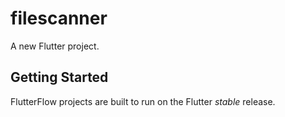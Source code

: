 # filescanner

A new Flutter project.

## Getting Started

FlutterFlow projects are built to run on the Flutter _stable_ release.
